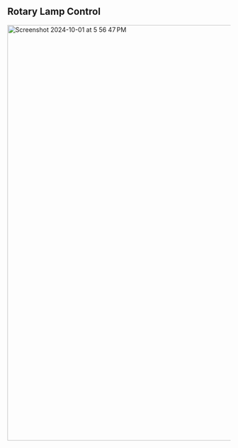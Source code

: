 
Rotary Lamp Control
---
<img width="938" alt="Screenshot 2024-10-01 at 5 56 47 PM" src="https://github.com/user-attachments/assets/2ae1d71b-cfa4-4424-8c96-aad301d0d446">
